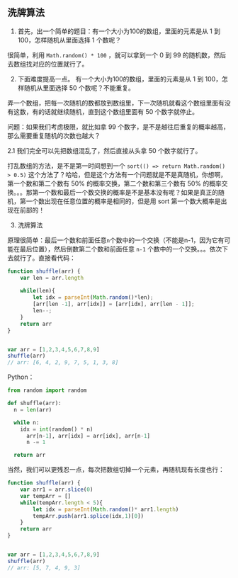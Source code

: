## 洗牌算法

1. 首先，出一个简单的题目：有一个大小为100的数组，里面的元素是从 1 到 100，怎样随机从里面选择 1 个数呢？

很简单，利用 `Math.random() * 100` ，就可以拿到一个 0 到 99 的随机数，然后去数组找对应的位置就行了。

2. 下面难度提高一点。 有一个大小为100的数组，里面的元素是从 1 到 100，怎样随机从里面选择 50 个数呢？不能重复。

弄一个数组，把每一次随机的数都放到数组里，下一次随机就看这个数组里面有没有这数，有的话就继续随机，直到这个数组里面有 50 个数字就停止。

问题：如果我们考虑极限，就比如拿 99 个数字，是不是越往后重复的概率越高，那么需要重复随机的次数也越大？


2.1 我们完全可以先把数组混乱了，然后直接从头拿 50 个数字就行了。

打乱数组的方法，是不是第一时间想到一个 `sort(() => return Math.random() > 0.5)` 这个方法了？哈哈，但是这个方法有一个问题就是不是真随机，你想啊，第一个数和第二个数有 50% 的概率交换，第二个数和第三个数有 50% 的概率交换。。。那第一个数和最后一个数交换的概率是不是基本没有呢？如果是真正的随机，第一个数出现在任意位置的概率是相同的，但是用 sort 第一个数大概率是出现在前部的！


3. 洗牌算法


原理很简单：最后一个数和前面任意`n`个数中的一个交换（不能是n-1，因为它有可能在最后位置），然后倒数第二个数和前面任意 `n-1` 个数中的一个交换。。。依次下去就行了。直接看代码：

```js
function shuffle(arr) {
	var len = arr.length
	
	while(len){
		let idx = parseInt(Math.random()*len);
		[arr[len -1], arr[idx]] = [arr[idx], arr[len - 1]];
		len--;
	}
	return arr
}


var arr = [1,2,3,4,5,6,7,8,9]
shuffle(arr)
// arr: [6, 4, 2, 9, 7, 5, 1, 3, 8]
```

Python：

```python
from random import random

def shuffle(arr):
  n = len(arr)

  while n:
    idx = int(random() * n)
	  arr[n-1], arr[idx] = arr[idx], arr[n-1]
	  n -= 1

  return arr
```

当然，我们可以更残忍一点，每次把数组切掉一个元素，再随机现有长度也行：

```js
function shuffle(arr) {
	var arr1 = arr.slice(0)
	var tempArr = []
	while(tempArr.length < 5){
		let idx = parseInt(Math.random()* arr1.length)
		tempArr.push(arr1.splice(idx,1)[0])
	}
	return arr
}


var arr = [1,2,3,4,5,6,7,8,9]
shuffle(arr)
// arr: [5, 7, 4, 9, 3]
```

